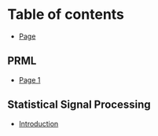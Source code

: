 # Table of contents

* [Page](README.md)

## PRML

* [Page 1](prml/page-1.md)

## Statistical Signal Processing

* [Introduction](statistical-signal-processing/introduction.md)
